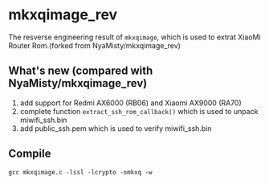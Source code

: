 # mkxqimage_rev
The resverse engineering result of `mkxqimage`, which is used to extrat XiaoMi Router Rom.(forked from NyaMisty/mkxqimage_rev)

## What's new (compared with NyaMisty/mkxqimage_rev)
1. add support for Redmi AX6000 (RB06) and Xiaomi AX9000 (RA70)
2. complete function ```extract_ssh_rom_callback()``` which is used to unpack miwifi_ssh.bin
3. add public_ssh.pem which is used to verify miwifi_ssh.bin

## Compile
```
gcc mkxqimage.c -lssl -lcrypto -omkxq -w
```